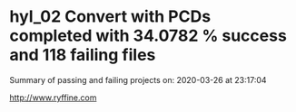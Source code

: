 # hyl_02 Convert with PCDs completed with 34.0782 % success and 118 failing files

Summary of passing and failing projects on: 2020-03-26 at 23:17:04

http://www.ryffine.com
